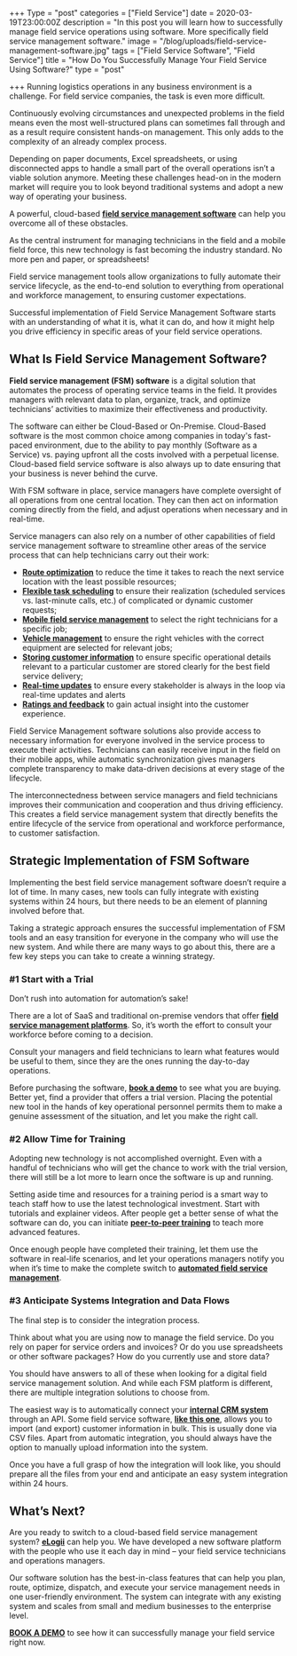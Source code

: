 +++
Type = "post"
categories = ["Field Service"]
date = 2020-03-19T23:00:00Z
description = "In this post you will learn how to successfully manage field service operations using software. More specifically field service management software."
image = "/blog/uploads/field-service-management-software.jpg"
tags = ["Field Service Software", "Field Service"]
title = "How Do You Successfully Manage Your Field Service Using Software?"
type = "post"

+++
Running logistics operations in any business environment is a challenge. For field service companies, the task is even more difficult.

Continuously evolving circumstances and unexpected problems in the field means even the most well-structured plans can sometimes fall through and as a result require consistent hands-on management. This only adds to the complexity of an already complex process.

Depending on paper documents, Excel spreadsheets, or using disconnected apps to handle a small part of the overall operations isn’t a viable solution anymore. Meeting these challenges head-on in the modern market will require you to look beyond traditional systems and adopt a new way of operating your business.

A powerful, cloud-based [**field service management software**](https://elogii.com/platform) can help you overcome all of these obstacles.

As the central instrument for managing technicians in the field and a mobile field force, this new technology is fast becoming the industry standard. No more pen and paper, or spreadsheets!

Field service management tools allow organizations to fully automate their service lifecycle, as the end-to-end solution to everything from operational and workforce management, to ensuring customer expectations.

Successful implementation of Field Service Management Software starts with an understanding of what it is, what it can do, and how it might help you drive efficiency in specific areas of your field service operations.

## What Is Field Service Management Software?

**Field service management (FSM) software** is a digital solution that automates the process of operating service teams in the field. It provides managers with relevant data to plan, organize, track, and optimize technicians’ activities to maximize their effectiveness and productivity.

The software can either be Cloud-Based or On-Premise. Cloud-Based software is the most common choice among companies in today's fast-paced environment, due to the ability to pay monthly (Software as a Service) vs. paying upfront all the costs involved with a perpetual license. Cloud-based field service software is also always up to date ensuring that your business is never behind the curve.

With FSM software in place, service managers have complete oversight of all operations from one central location. They can then act on information coming directly from the field, and adjust operations when necessary and in real-time.

Service managers can also rely on a number of other capabilities of field service management software to streamline other areas of the service process that can help technicians carry out their work:

* [**Route optimization**](https://elogii.com/capabilities/route-optimisation) to reduce the time it takes to reach the next service location with the least possible resources;
* [**Flexible task scheduling**](https://elogii.com/capabilities/flexible-tasks) to ensure their realization (scheduled services vs. last-minute calls, etc.) of complicated or dynamic customer requests;
* [**Mobile field service management**](https://elogii.com/capabilities/driver-management) to select the right technicians for a specific job;
* [**Vehicle management**](https://elogii.com/capabilities/vehicle-management) to ensure the right vehicles with the correct equipment are selected for relevant jobs;
* [**Storing customer information**](https://elogii.com/capabilities/customer-management) to ensure specific operational details relevant to a particular customer are stored clearly for the best field service delivery;
* [**Real-time updates**](https://elogii.com/capabilities/communication-alerts) to ensure every stakeholder is always in the loop via real-time updates and alerts
* [**Ratings and feedback**](https://elogii.com/capabilities/ratings-feedback) to gain actual insight into the customer experience.

Field Service Management software solutions also provide access to necessary information for everyone involved in the service process to execute their activities. Technicians can easily receive input in the field on their mobile apps, while automatic synchronization gives managers complete transparency to make data-driven decisions at every stage of the lifecycle.

The interconnectedness between service managers and field technicians improves their communication and cooperation and thus driving efficiency. This creates a field service management system that directly benefits the entire lifecycle of the service from operational and workforce performance, to customer satisfaction.

## Strategic Implementation of FSM Software

Implementing the best field service management software doesn’t require a lot of time. In many cases, new tools can fully integrate with existing systems within 24 hours, but there needs to be an element of planning involved before that.

Taking a strategic approach ensures the successful implementation of FSM tools and an easy transition for everyone in the company who will use the new system. And while there are many ways to go about this, there are a few key steps you can take to create a winning strategy.

### #1 Start with a Trial

Don’t rush into automation for automation’s sake!

There are a lot of SaaS and traditional on-premise vendors that offer [**field service management platforms**](https://elogii.com/platform). So, it’s worth the effort to consult your workforce before coming to a decision.

Consult your managers and field technicians to learn what features would be useful to them, since they are the ones running the day-to-day operations.

Before purchasing the software, [**book a demo**](https://elogii.com/book-demo) to see what you are buying. Better yet, find a provider that offers a trial version. Placing the potential new tool in the hands of key operational personnel permits them to make a genuine assessment of the situation, and let you make the right call.

### #2 Allow Time for Training

Adopting new technology is not accomplished overnight. Even with a handful of technicians who will get the chance to work with the trial version, there will still be a lot more to learn once the software is up and running.

Setting aside time and resources for a training period is a smart way to teach staff how to use the latest technological investment. Start with tutorials and explainer videos. After people get a better sense of what the software can do, you can initiate [**peer-to-peer training**](https://trainingmag.com/3-advantages-peer-peer-learning/) to teach more advanced features.

Once enough people have completed their training, let them use the software in real-life scenarios, and let your operations managers notify you when it’s time to make the complete switch to [**automated field service management**](https://elogii.com/industries/field-service).

### #3 Anticipate Systems Integration and Data Flows

The final step is to consider the integration process.

Think about what you are using now to manage the field service. Do you rely on paper for service orders and invoices? Or do you use spreadsheets or other software packages? How do you currently use and store data?

You should have answers to all of these when looking for a digital field service management solution. And while each FSM platform is different, there are multiple integration solutions to choose from.

The easiest way is to automatically connect your [**internal CRM system**](https://www.salesforce.com/eu/learning-centre/crm/crm-systems/) through an API. Some field service software, [**like this one**](https://elogii.com/), allows you to import (and export) customer information in bulk. This is usually done via CSV files. Apart from automatic integration, you should always have the option to manually upload information into the system.

Once you have a full grasp of how the integration will look like, you should prepare all the files from your end and anticipate an easy system integration within 24 hours.

## What’s Next?

Are you ready to switch to a cloud-based field service management system? [**eLogii**](https://elogii.com/platform) can help you. We have developed a new software platform with the people who use it each day in mind – your field service technicians and operations managers.

Our software solution has the best-in-class features that can help you plan, route, optimize, dispatch, and execute your service management needs in one user-friendly environment. The system can integrate with any existing system and scales from small and medium businesses to the enterprise level.

[**BOOK A DEMO**](https://elogii.com/book-demo) to see how it can successfully manage your field service right now.